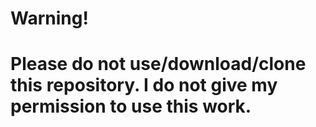 # Warning!

# Please do not use/download/clone this repository. I do not give my permission to use this work.
